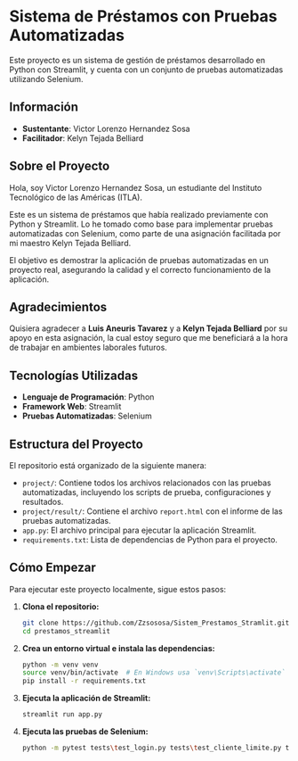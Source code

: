 # Sistema de Préstamos con Pruebas Automatizadas

Este proyecto es un sistema de gestión de préstamos desarrollado en Python con Streamlit, y cuenta con un conjunto de pruebas automatizadas utilizando Selenium.

## Información

-   **Sustentante**: Victor Lorenzo Hernandez Sosa
-   **Facilitador**: Kelyn Tejada Belliard

## Sobre el Proyecto

Hola, soy Victor Lorenzo Hernandez Sosa, un estudiante del Instituto Tecnológico de las Américas (ITLA).

Este es un sistema de préstamos que había realizado previamente con Python y Streamlit. Lo he tomado como base para implementar pruebas automatizadas con Selenium, como parte de una asignación facilitada por mi maestro Kelyn Tejada Belliard.

El objetivo es demostrar la aplicación de pruebas automatizadas en un proyecto real, asegurando la calidad y el correcto funcionamiento de la aplicación.

## Agradecimientos

Quisiera agradecer a **Luis Aneuris Tavarez** y a **Kelyn Tejada Belliard** por su apoyo en esta asignación, la cual estoy seguro que me beneficiará a la hora de trabajar en ambientes laborales futuros.

## Tecnologías Utilizadas

-   **Lenguaje de Programación**: Python
-   **Framework Web**: Streamlit
-   **Pruebas Automatizadas**: Selenium

## Estructura del Proyecto

El repositorio está organizado de la siguiente manera:

-   `project/`: Contiene todos los archivos relacionados con las pruebas automatizadas, incluyendo los scripts de prueba, configuraciones y resultados.
-   `project/result/`: Contiene el archivo `report.html` con el informe de las pruebas automatizadas.
-   `app.py`: El archivo principal para ejecutar la aplicación Streamlit.
-   `requirements.txt`: Lista de dependencias de Python para el proyecto.

## Cómo Empezar

Para ejecutar este proyecto localmente, sigue estos pasos:

1.  **Clona el repositorio:**
    ```bash
    git clone https://github.com/Zzsososa/Sistem_Prestamos_Stramlit.git
    cd prestamos_streamlit

2.  **Crea un entorno virtual e instala las dependencias:**
    ```bash
    python -m venv venv
    source venv/bin/activate  # En Windows usa `venv\Scripts\activate`
    pip install -r requirements.txt
    ```

3.  **Ejecuta la aplicación de Streamlit:**
    ```bash
    streamlit run app.py
    ```

4.  **Ejecuta las pruebas de Selenium:**
    ```bash
    python -m pytest tests\test_login.py tests\test_cliente_limite.py tests\test_cliente_eliminar_negativo.py tests\test_cliente_actualizar.py tests/test_cliente_busqueda.py -v --html=result\report.html
    ```

